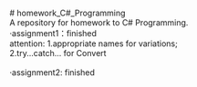 <br/>
# homework_C#_Programming <br/>
A repository for homework to C# Programming.<br/>
·assignment1：finished<br/>
  attention: 1.appropriate names for variations;<br/>
             2.try...catch... for Convert<br/>
             <br/>
·assignment2: finished<br/>
